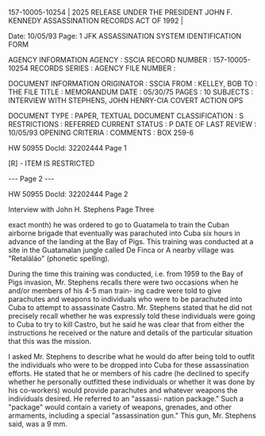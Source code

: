157-10005-10254 | 2025 RELEASE UNDER THE PRESIDENT JOHN F. KENNEDY ASSASSINATION RECORDS ACT OF 1992 |

Date: 10/05/93
Page: 1
JFK ASSASSINATION SYSTEM
IDENTIFICATION FORM

AGENCY INFORMATION
AGENCY : SSCIA
RECORD NUMBER : 157-10005-10254
RECORDS SERIES :
AGENCY FILE NUMBER :

DOCUMENT INFORMATION
ORIGINATOR : SSCIA
FROM : KELLEY, BOB
TO : THE FILE
TITLE :
MEMORANDUM
DATE : 05/30/75
PAGES : 10
SUBJECTS :
INTERVIEW WITH STEPHENS, JOHN HENRY-CIA COVERT ACTION OPS

DOCUMENT TYPE : PAPER, TEXTUAL DOCUMENT
CLASSIFICATION : S
RESTRICTIONS : REFERRED
CURRENT STATUS : P
DATE OF LAST REVIEW : 10/05/93
OPENING CRITERIA :
COMMENTS :
BOX 259-6

HW 50955 DocId: 32202444 Page 1

[R] - ITEM IS RESTRICTED

--- Page 2 ---

HW 50955 DocId: 32202444 Page 2

Interview with
John H. Stephens
Page Three

exact month) he was ordered to go to Guatamela to train the
Cuban airborne brigade that eventually was parachuted into Cuba
six hours in advance of the landing at the Bay of Pigs. This
training was conducted at a site in the Guatamalan jungle called
De Finca or
A nearby village was "Retaláláo"
(phonetic spelling).

During the time this training was conducted, i.e. from
1959 to the Bay of Pigs invasion, Mr. Stephens recalls there
were two occasions when he and/or members of his 4-5 man train-
ing cadre were told to give parachutes and weapons to individuals
who were to be parachuted into Cuba to attempt to assassinate
Castro. Mr. Stephens stated that he did not precisely recall
whether he was expressly told these individuals were going to
Cuba to try to kill Castro, but he said he was clear that from
either the instructions he received or the nature and details
of the particular situation that this was the mission.

I asked Mr. Stephens to describe what he would do after
being told to outfit the individuals who were to be dropped
into Cuba for these assassination efforts. He stated that he
or members of his cadre (he declined to specify whether he
personally outfitted these individuals or whether it was done
by his co-workers) would provide parachutes and whatever
weapons the individuals desired. He referred to an "assassi-
nation package." Such a "package" would contain a variety
of weapons, grenades, and other armaments, including a special
"assassination gun." This gun, Mr. Stephens said, was a 9 mm.

